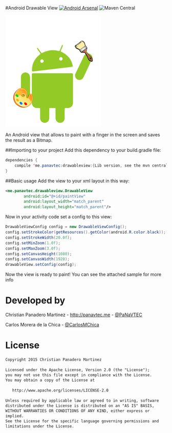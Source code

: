 #Android Drawable View 
[![Android Arsenal](https://img.shields.io/badge/Android%20Arsenal-Android%20Drawable%20View-brightgreen.svg?style=flat)](https://android-arsenal.com/details/1/1510) ![Maven Central](https://img.shields.io/maven-central/v/me.panavtec/drawableview.svg)

![Logo](art/drawabledroid.png)

An Android view that allows to paint with a finger in the screen and saves the result as a Bitmap.

##Importing to your project
Add this dependency to your build.gradle file:

```java
dependencies {
    compile 'me.panavtec:drawableview:{Lib version, see the mvn central badge}'
}
```

##Basic usage
Add the view to your xml layout in this way:

```xml
<me.panavtec.drawableview.DrawableView
        android:id="@+id/paintView"
        android:layout_width="match_parent"
        android:layout_height="match_parent"/>
```

Now in your activity code set a config to this view:

```java
DrawableViewConfig config = new DrawableViewConfig();
config.setStrokeColor(getResources().getColor(android.R.color.black));
config.setStrokeWidth(20.0f);
config.setMinZoom(1.0f);
config.setMaxZoom(3.0f);
config.setCanvasHeight(1080);
config.setCanvasWidth(1920);
drawableView.setConfig(config);
```

Now the view is ready to paint! You can see the attached sample for more info

Developed by
============
Christian Panadero Martinez - <a href="http://panavtec.me">http://panavtec.me</a> - <a href="https://twitter.com/panavtec">@PaNaVTEC</a>

Carlos Morera de la Chica - <a href="https://twitter.com/CarlosMChica">@CarlosMChica</a>

License
=======

    Copyright 2015 Christian Panadero Martinez

    Licensed under the Apache License, Version 2.0 (the "License");
    you may not use this file except in compliance with the License.
    You may obtain a copy of the License at

       http://www.apache.org/licenses/LICENSE-2.0

    Unless required by applicable law or agreed to in writing, software
    distributed under the License is distributed on an "AS IS" BASIS,
    WITHOUT WARRANTIES OR CONDITIONS OF ANY KIND, either express or implied.
    See the License for the specific language governing permissions and
    limitations under the License.
